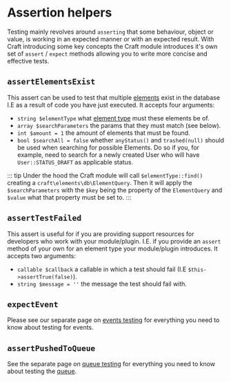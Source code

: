 # Assertion helpers

Testing mainly revolves around `asserting` that some behaviour, object or value, is working in an expected manner 
or with an expected result. With Craft introducing some key concepts 
the Craft module introduces it's own set of `assert` / `expect` methods allowing
you to write more concise and effective tests. 

## `assertElementsExist`

This assert can be used to test that multiple [elements](../../extend/element-types.md#getting-started) exist in the database I.E as a result of code you have just executed. 
It accepts four arguments: 

- `string $elementType` what [element type](../../extend/element-types.md) must these elements be of. 
- `array $searchParameters` the params that they must match (see below). 
- `int $amount = 1` the amount of elements that must be found. 
- `bool $searchAll = false` whether `anyStatus()` and `trashed(null)` should be used when searching for possible Elements. 
Do so if you, for example, need to search for a newly created User who will have `User::STATUS_DRAFT` as applicable status. 

::: tip
Under the hood the Craft module will call `$elementType::find()` creating a `craft\elements\db\ElementQuery`. 
Then it will apply the `$searchParameters` with the `$key` being the property of the `ElementQuery` and `$value` what
that property must be set to. 
:::

## `assertTestFailed`

This assert is useful for if you are providing support resources for developers who work with your module/plugin. 
I.E. if you provide an `assert` method of your own for an element type your module/plugin introduces. It 
accepts two arguments: 

- `callable $callback` a callable in which a test should fail (I.E `$this->assertTrue(false)`). 
- `string $message = ''` the message the test should fail with. 
## `expectEvent`

Please see our separate page on [events testing](../testing-craft/events.md) for everything you need to know about
testing for events. 

## `assertPushedToQueue`

See the separate page on [queue testing](../testing-craft/queue.md) for everything you need to know
about testing the [queue](../../config/#queue-component).
